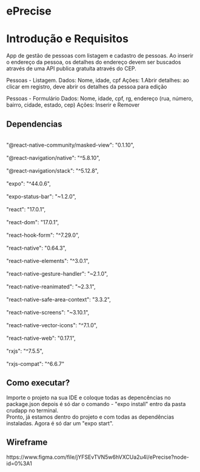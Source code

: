 # ePrecise

<h1>Introdução e Requisitos</h1>

App de gestão de pessoas com listagem e cadastro de pessoas. Ao inserir o endereço da pessoa, 
os detalhes do endereço devem ser buscados através de uma API publica gratuíta através do CEP.

Pessoas - Listagem.
    Dados: Nome, idade, cpf
    Ações: 1.Abrir detalhes: ao clicar em registro, deve abrir os detalhes da pessoa para edição


Pessoas - Formulário
    Dados: Nome, idade, cpf, rg, endereço (rua, número, bairro, cidade, estado, cep)
    Ações: Inserir e Remover
    
<h2>Dependencias</h2>

 <br> "@react-native-community/masked-view": "0.1.10",</br>
   <br>  "@react-navigation/native": "^5.8.10",</br>
   <br>  "@react-navigation/stack": "^5.12.8",</br>
    <br> "expo": "^44.0.6",</br>
    <br> "expo-status-bar": "~1.2.0",</br>
    <br> "react": "17.0.1",</br>
   <br>  "react-dom": "17.0.1",</br>
    <br> "react-hook-form": "^7.29.0",</br>
   <br>  "react-native": "0.64.3",</br>
   <br>  "react-native-elements": "^3.0.1",</br>
    <br> "react-native-gesture-handler": "~2.1.0",</br>
   <br>  "react-native-reanimated": "~2.3.1",</br>
    <br> "react-native-safe-area-context": "3.3.2",</br>
   <br>  "react-native-screens": "~3.10.1",</br>
   <br>  "react-native-vector-icons": "^7.1.0",</br>
   <br>  "react-native-web": "0.17.1",</br>
   <br>  "rxjs": "^7.5.5",</br>
   <br>  "rxjs-compat": "^6.6.7"</br>

<h2>Como executar?</h2> 

  Importe o projeto na sua IDE e coloque todas as depencências no package.json depois é só dar o comando - "expo install" entro da pasta crudapp no terminal.  
  Pronto, já estamos dentro do projeto e com todas as dependências instaladas. Agora é só dar um "expo start". 
  
  <h2>Wireframe</h2>
  https://www.figma.com/file/jYFSEvTVN5w6hVXCUa2u4l/ePrecise?node-id=0%3A1


